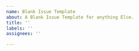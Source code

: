 ```yaml
---
name: Blank Issue Template
about: A Blank Issue Template for anything Elce.
title: ''
labels: ''
assignees: ''

---
```



